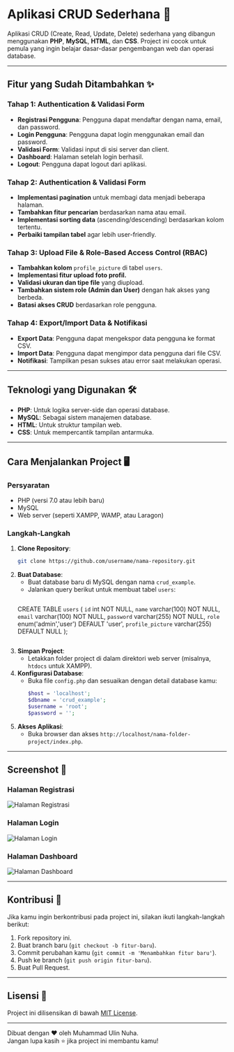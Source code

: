 # Aplikasi CRUD Sederhana 🚀

Aplikasi CRUD (Create, Read, Update, Delete) sederhana yang dibangun menggunakan **PHP**, **MySQL**, **HTML**, dan **CSS**. Project ini cocok untuk pemula yang ingin belajar dasar-dasar pengembangan web dan operasi database.

---

## Fitur yang Sudah Ditambahkan ✨

### **Tahap 1: Authentication & Validasi Form**
- **Registrasi Pengguna**: Pengguna dapat mendaftar dengan nama, email, dan password.
- **Login Pengguna**: Pengguna dapat login menggunakan email dan password.
- **Validasi Form**: Validasi input di sisi server dan client.
- **Dashboard**: Halaman setelah login berhasil.
- **Logout**: Pengguna dapat logout dari aplikasi.

### **Tahap 2: Authentication & Validasi Form**
- **Implementasi pagination** untuk membagi data menjadi beberapa halaman.
- **Tambahkan fitur pencarian** berdasarkan nama atau email.
- **Implementasi sorting data** (ascending/descending) berdasarkan kolom tertentu.
- **Perbaiki tampilan tabel** agar lebih user-friendly.

### **Tahap 3: Upload File & Role-Based Access Control (RBAC)**
- **Tambahkan kolom** `profile_picture` di tabel `users`.
- **Implementasi fitur upload foto profil.**
- **Validasi ukuran dan tipe file** yang diupload.
- **Tambahkan sistem role (Admin dan User)** dengan hak akses yang berbeda.
- **Batasi akses CRUD** berdasarkan role pengguna.

### **Tahap 4: Export/Import Data & Notifikasi**
- **Export Data**: Pengguna dapat mengekspor data pengguna ke format CSV.
- **Import Data**: Pengguna dapat mengimpor data pengguna dari file CSV.
- **Notifikasi**: Tampilkan pesan sukses atau error saat melakukan operasi.
---

## Teknologi yang Digunakan 🛠️

- **PHP**: Untuk logika server-side dan operasi database.
- **MySQL**: Sebagai sistem manajemen database.
- **HTML**: Untuk struktur tampilan web.
- **CSS**: Untuk mempercantik tampilan antarmuka.

---

## Cara Menjalankan Project 🖥️

### Persyaratan
- PHP (versi 7.0 atau lebih baru)
- MySQL
- Web server (seperti XAMPP, WAMP, atau Laragon)

### Langkah-Langkah
1. **Clone Repository**:
   ```bash
   git clone https://github.com/username/nama-repository.git
   ```
2. **Buat Database**:
   - Buat database baru di MySQL dengan nama `crud_example`.
   - Jalankan query berikut untuk membuat tabel `users`:
     ```sql
   CREATE TABLE `users` (
   `id` int NOT NULL,
   `name` varchar(100) NOT NULL,
   `email` varchar(100) NOT NULL,
   `password` varchar(255) NOT NULL,
   `role` enum('admin','user') DEFAULT 'user',
   `profile_picture` varchar(255) DEFAULT NULL
   );
     ```
3. **Simpan Project**:
   - Letakkan folder project di dalam direktori web server (misalnya, `htdocs` untuk XAMPP).
4. **Konfigurasi Database**:
   - Buka file `config.php` dan sesuaikan dengan detail database kamu:
     ```php
     $host = 'localhost';
     $dbname = 'crud_example';
     $username = 'root';
     $password = '';
     ```
5. **Akses Aplikasi**:
   - Buka browser dan akses `http://localhost/nama-folder-project/index.php`.

---

## Screenshot 📸

### Halaman Registrasi
![Halaman Registrasi](screenshots/register.png)

### Halaman Login
![Halaman Login](screenshots/login.png)

### Halaman Dashboard
![Halaman Dashboard](screenshots/dashboard.png)

---

## Kontribusi 🤝

Jika kamu ingin berkontribusi pada project ini, silakan ikuti langkah-langkah berikut:
1. Fork repository ini.
2. Buat branch baru (`git checkout -b fitur-baru`).
3. Commit perubahan kamu (`git commit -m 'Menambahkan fitur baru'`).
4. Push ke branch (`git push origin fitur-baru`).
5. Buat Pull Request.

---

## Lisensi 📜

Project ini dilisensikan di bawah [MIT License](LICENSE).

---

Dibuat dengan ❤️ oleh Muhammad Ulin Nuha.  
Jangan lupa kasih ⭐ jika project ini membantu kamu!
